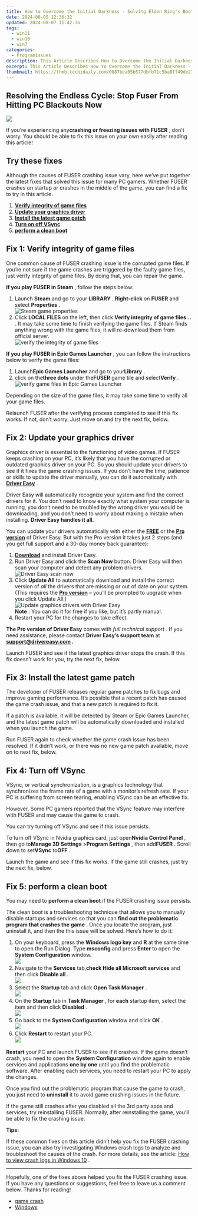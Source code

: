 ```yaml
---
title: How to Overcome the Initial Darkness - Solving Elden Ring's Boot-Up Blackout
date: 2024-08-05 12:36:32
updated: 2024-08-07 11:42:36
tags:
  - win11
  - win10
  - win7
categories:
  - ProgramIssues
description: This Article Describes How to Overcome the Initial Darkness - Solving Elden Ring's Boot-Up Blackout
excerpt: This Article Describes How to Overcome the Initial Darkness - Solving Elden Ring's Boot-Up Blackout
thumbnail: https://thmb.techidaily.com/0087bea05b577dbfb71c5ba8ff49de27f95d036e8af8878f0f3b10198632d36b.jpg
---
```


## Resolving the Endless Cycle: Stop Fuser From Hitting PC Blackouts Now

![](https://images.drivereasy.com/wp-content/uploads/2021/05/SOLVED-FUSER-keeps-crashing-on-PC.jpg)

 If you’re experiencing any**crashing or freezing issues with FUSER** , don’t worry. You should be able to fix this issue on your own easily after reading this article!

## Try these fixes

 Although the causes of FUSER crashing issue vary, here we’ve put together the latest fixes that solved this issue for many PC gamers. Whether FUSER crashes on startup or crashes in the middle of the game, you can find a fix to try in this article.

1. **[Verify integrity of game files](https://tools.techidaily.com/drivereasy/download/)**
2. **[Update your graphics driver](https://tools.techidaily.com/drivereasy/download/)**
3. **[Install the latest game patch](https://tools.techidaily.com/drivereasy/download/)**
4. **[Turn on off VSync](https://tools.techidaily.com/drivereasy/download/)**
5. **[perform a clean boot](https://tools.techidaily.com/drivereasy/download/)**

## Fix 1: Verify integrity of game files

 One common cause of FUSER crashing issue is the corrupted game files. If you’re not sure if the game crashes are triggered by the faulty game files, just verify integrity of game files. By doing that, you can repair the game.

**If you play FUSER in Steam** , follow the steps below:

1. Launch **Steam** and go to your **LIBRARY** . **Right-click** on **FUSER** and select **Properties** .  
![Steam game properties](https://images.drivereasy.com/wp-content/uploads/2021/04/Steam-game-F1-2020-properties.jpg)
2. Click **LOCAL FILES** on the left, then click **Verify integrity of game files…** . It may take some time to finish verifying the game files. If Steam finds anything wrong with the game files, it will re-download them from official server.  
![verify the integrity of game files](https://images.drivereasy.com/wp-content/uploads/2021/04/F1-2020-verify-the-integrity-of-game-files.jpg)

**If you play FUSER in Epic Games Launcher** , you can follow the instructions below to verify the game files:

1. Launch**Epic Games Launcher** and go to your**Library** .
2. click on the**three dots** under the**FUSER** game tile and select**Verify** .  
![verify game files in Epic Games Launcher](https://images.drivereasy.com/wp-content/uploads/2021/05/verify-game-files-in-Epic-Games-Launcher.jpg)

 Depending on the size of the game files, it may take some time to verify all your game files.

 Relaunch FUSER after the verifying process completed to see if this fix works. If not, don’t worry. Just move on and try the next fix, below.

## Fix 2: Update your graphics driver

 Graphics driver is essential to the functioning of video games. If FUSER keeps crashing on your PC, it’s likely that you have the corrupted or outdated graphics driver on your PC. So you should update your drivers to see if it fixes the game crashing issues. If you don’t have the time, patience or skills to update the driver manually, you can do it automatically with **[Driver Easy](https://tools.techidaily.com/drivereasy/download/)**  .

 Driver Easy will automatically recognize your system and find the correct drivers for it. You don’t need to know exactly what system your computer is running, you don’t need to be troubled by the wrong driver you would be downloading, and you don’t need to worry about making a mistake when installing. **Driver Easy handles it all.**

 You can update your drivers automatically with either the[](https://tools.techidaily.com/drivereasy/download/) **[FREE](https://tools.techidaily.com/drivereasy/download/)**  or the **[Pro version](https://tools.techidaily.com/drivereasy/download/)** [](https://tools.techidaily.com/drivereasy/download/) of Driver Easy. But with the Pro version it takes just 2 steps (and you get full support and a 30-day money back guarantee):

1. **[Download](https://tools.techidaily.com/drivereasy/download/)**  and install Driver Easy.
2. Run Driver Easy and click the **Scan Now** button. Driver Easy will then scan your computer and detect any problem drivers.  
![Driver Easy scan now](https://images.drivereasy.com/wp-content/uploads/2020/11/Driver-Easy-scan-now.jpg)
3. Click **Update All** to automatically download and install the correct version of _all_ the drivers that are missing or out of date on your system. (This requires the **[Pro version](https://tools.techidaily.com/drivereasy/download/)**  – you’ll be prompted to upgrade when you click Update All.)  
![Update graphics drivers with Driver Easy](https://images.drivereasy.com/wp-content/uploads/2020/09/de-update-all-rtx-3080.jpg)  
**Note** : You can do it for free if you like, but it’s partly manual.
4. Restart your PC for the changes to take effect.

**The Pro version of Driver Easy** comes with _full technical support_ . If you need assistance, please contact **Driver Easy’s support team** at **[support@drivereasy.com](https://tools.techidaily.com/drivereasy/download/) .**

 Launch FUSER and see if the latest graphics driver stops the crash. If this fix doesn’t work for you, try the next fix, below.

## Fix 3: Install the latest game patch

 The developer of FUSER releases regular game patches to fix bugs and improve gaming performance. It’s possible that a recent patch has caused the game crash issue, and that a new patch is required to fix it.

 If a patch is available, it will be detected by Steam or Epic Games Launcher, and the latest game patch will be automatically downloaded and installed when you launch the game.

 Run FUSER again to check whether the game crash issue has been resolved. If it didn’t work, or there was no new game patch available, move on to next fix, below.

## Fix 4: Turn off VSync

 VSync, or vertical synchronization, is a graphics technology that synchronizes the frame rate of a game with a monitor’s refresh rate. If your PC is suffering from screen tearing, enabling VSync can be an effective fix.

 However, Some PC gamers reported that the VSync feature may interfere with FUSER and may cause the game to crash.

You can try turning off VSync and see if this issue persists.

 To turn off VSync in Nvidia graphics card, just open**Nvidia Control Panel** , then go to**Manage 3D Settings** \>**Program Settings** , then add**FUSER** . Scroll down to set**VSync** to**OFF** .

 Launch the game and see if this fix works. If the game still crashes, just try the next fix, below.

## Fix 5: perform a clean boot

 You may need to **perform a clean boot**  if the FUSER crashing issue persists.

 The clean boot is a troubleshooting technique that allows you to manually disable startups and services so that you can **find out the problematic program that crashes the game** . Once you locate the program, just uninstall it, and then the this issue will be solved. Here’s how to do it:

1. On your keyboard, press the **Windows logo key** and **R** at the same time to open the Run Dialog. Type **msconfig** and press **Enter** to open the **System Configuration** window.  
![](https://images.drivereasy.com/wp-content/uploads/2019/08/msconfig.png)
2. Navigate to the **Services** tab,**check Hide all Microsoft services** and then click **Disable all** .  
![](https://images.drivereasy.com/wp-content/uploads/2019/08/system-configuration.png)
3. Select the **Startup** tab and click **Open Task Manager** .  
![](https://images.drivereasy.com/wp-content/uploads/2019/08/system-configuration2.png)
4. On the **Startup** tab in **Task Manager** , for **each** startup item, select the item and then click **Disabled** .  
![](https://images.drivereasy.com/wp-content/uploads/2019/08/system-configuration3.png)
5. Go back to the **System Configuration** window and click **OK** .  
![](https://images.drivereasy.com/wp-content/uploads/2019/08/system-configuration4.png)
6. Click **Restart** to restart your PC.  
![](https://images.drivereasy.com/wp-content/uploads/2019/08/system-configuration5.png)

**Restart** your PC and launch FUSER to see if it crashes. If the game doesn’t crash, you need to open the **System Configuration** window again to enable services and applications **one by one** until you find the problematic software. After enabling each services, you need to restart your PC to apply the changes.

 Once you find out the problematic program that cause the game to crash, you just need to **uninstall** it to avoid game crashing issues in the future.

 If the game still crashes after you disabled all the 3rd party apps and services, try reinstalling FUSER. Normally, after reinstalling the game, you’ll be able to fix the crashing issue.

**Tips:**

 If these common fixes on this article didn’t help you fix the FUSER crashing issue, you can also try investigating Windows crash logs to analyze and troubleshoot the causes of the crash. For more details, see the article: [How to view crash logs in Windows 10](https://www.supereasy.com/how-to-view-crash-logs-in-windows-10/) .

---

 Hopefully, one of the fixes above helped you fix the FUSER crashing issue. If you have any questions or suggestions, feel free to leave us a comment below. Thanks for reading!

* [game crash](https://tools.techidaily.com/drivereasy/download/)
* [Windows](https://tools.techidaily.com/drivereasy/download/)

<ins class="adsbygoogle"
     style="display:block"
     data-ad-format="autorelaxed"
     data-ad-client="ca-pub-7571918770474297"
     data-ad-slot="1223367746"></ins>



<ins class="adsbygoogle"
     style="display:block"
     data-ad-client="ca-pub-7571918770474297"
     data-ad-slot="8358498916"
     data-ad-format="auto"
     data-full-width-responsive="true"></ins>
